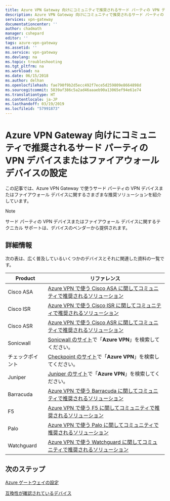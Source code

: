 ```yaml
---
title: Azure VPN Gateway 向けにコミュニティで推奨されるサード パーティの VPN デバイスまたはファイアウォール デバイスの設定 | Microsoft Docs
description: Azure VPN Gateway 向けにコミュニティで推奨されるサード パーティの VPN デバイスまたはファイアウォール デバイスの設定について説明します。
services: vpn-gateway
documentationcenter: ''
author: chadmath
manager: cshepard
editor: ''
tags: azure-vpn-gateway
ms.assetid: ''
ms.service: vpn-gateway
ms.devlang: na
ms.topic: troubleshooting
ms.tgt_pltfrm: na
ms.workload: na
ms.date: 06/15/2018
ms.author: delhan
ms.openlocfilehash: fae790f9b2d5ecc492f7ece5d259809e8664898d
ms.sourcegitcommit: 5839af386c5a2ad46aaaeb90a13065ef94e61e74
ms.translationtype: HT
ms.contentlocale: ja-JP
ms.lasthandoff: 03/19/2019
ms.locfileid: "57991873"
---
```

# <a name="community-suggested-third-party-vpn-or-firewall-device-settings-for-azure-vpn-gateway"></a>Azure VPN Gateway 向けにコミュニティで推奨されるサード パーティの VPN デバイスまたはファイアウォール デバイスの設定

この記事では、Azure VPN Gateway で使うサード パーティの VPN デバイスまたはファイアウォール デバイスに関するさまざまな推奨ソリューションを紹介しています。

> [!Note]
> サード パーティの VPN デバイスまたはファイアウォール デバイスに関するテクニカル サポートは、デバイスのベンダーから提供されます。 

## <a name="more-information"></a>詳細情報

次の表は、広く普及しているいくつかのデバイスとそれに関連した資料の一覧です。

|Product    |リファレンス                                                |
|-----------|-----------------------------------------------------------|
|Cisco ASA  |[Azure VPN で使う Cisco ASA に関してコミュニティで推奨されるソリューション](https://search.cisco.com/search?query=%22Azure%20VPN%22%20ASA&locale=enUS&tab=Cisco)   |
|Cisco ISR  |[Azure VPN で使う Cisco ISR に関してコミュニティで推奨されるソリューション](https://search.cisco.com/search?query=%22Azure%20VPN%22%20ISR&locale=enUS&tab=Cisco)   |
|Cisco ASR  |[Azure VPN で使う Cisco ASR に関してコミュニティで推奨されるソリューション](https://search.cisco.com/search?query=%22Azure%20VPN%22%20ASR&locale=enUS&tab=Cisco)   |
|Sonicwall |[Sonicwall のサイト](https://www.sonicwall.com/en-us/support)で「**Azure VPN**」を検索してください。 |
| チェックポイント    |[Checkpoint のサイト](https://supportcenter.checkpoint.com/supportcenter/portal)で「**Azure VPN**」を検索してください。 |
|Juniper |[Juniper のサイト]( https://www.juniper.net/search/public/)で「**Azure VPN**」を検索してください。|
|Barracuda  |[Azure VPN で使う Barracuda に関してコミュニティで推奨されるソリューション](https://campus.barracuda.com/search/?q=%22Azure+VPN%22&x=0&y=0)   |
|F5         |[Azure VPN で使う F5 に関してコミュニティで推奨されるソリューション](https://support.f5.com/csp/#/federated-search?q=%22Azure%20VPN%22&source=support)          |
|Palo       |[Azure VPN で使う Palo に関してコミュニティで推奨されるソリューション](https://live.paloaltonetworks.com/t5/forums/searchpage/tab/message?q=Azure+VPN)        |
|Watchguard |[Azure VPN で使う Watchguard に関してコミュニティで推奨されるソリューション](http://watchguardsupport.force.com/SupportSearch#q=Azure%20VPN&t=All&sort=relevancy)  |

## <a name="next-step"></a>次のステップ

[Azure ゲートウェイの設定](https://docs.microsoft.com/azure/vpn-gateway/vpn-gateway-about-vpn-devices)

[互換性が確認されているデバイス](https://docs.microsoft.com/azure/vpn-gateway/vpn-gateway-about-vpn-devices)

